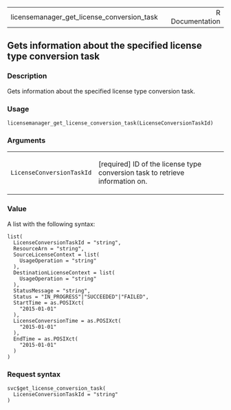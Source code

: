 <table style="width: 100%;">
<tbody>
<tr class="odd">
<td>licensemanager_get_license_conversion_task</td>
<td style="text-align: right;">R Documentation</td>
</tr>
</tbody>
</table>

## Gets information about the specified license type conversion task

### Description

Gets information about the specified license type conversion task.

### Usage

    licensemanager_get_license_conversion_task(LicenseConversionTaskId)

### Arguments

<table>
<colgroup>
<col style="width: 35%" />
<col style="width: 65%" />
</colgroup>
<tbody>
<tr class="odd">
<td><code
id="licensemanager_get_license_conversion_task_:_LicenseConversionTaskId">LicenseConversionTaskId</code></td>
<td><p>[required] ID of the license type conversion task to retrieve
information on.</p></td>
</tr>
</tbody>
</table>

### Value

A list with the following syntax:

    list(
      LicenseConversionTaskId = "string",
      ResourceArn = "string",
      SourceLicenseContext = list(
        UsageOperation = "string"
      ),
      DestinationLicenseContext = list(
        UsageOperation = "string"
      ),
      StatusMessage = "string",
      Status = "IN_PROGRESS"|"SUCCEEDED"|"FAILED",
      StartTime = as.POSIXct(
        "2015-01-01"
      ),
      LicenseConversionTime = as.POSIXct(
        "2015-01-01"
      ),
      EndTime = as.POSIXct(
        "2015-01-01"
      )
    )

### Request syntax

    svc$get_license_conversion_task(
      LicenseConversionTaskId = "string"
    )
